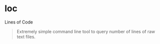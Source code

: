 # loc

Lines of Code

> Extremely simple command line tool to query number of lines of raw text files.
